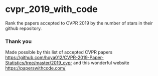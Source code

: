 # cvpr_2019_with_code
Rank the papers accepted to CVPR 2019 by the number of stars in their github repository.

### Thank you
Made possible by this list of accepted CVPR papers https://github.com/hoya012/CVPR-2019-Paper-Statistics/tree/master/2019_cvpr and this wonderful website https://paperswithcode.com/
